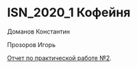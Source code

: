 # ISN_2020_1 Кофейня
Доманов Константин

Прозоров Игорь

[Отчет по практической работе №2](https://github.com/IgorPro17/ISN_2020_1/blob/master/%D0%98%D0%A1%D0%98%D0%A1%D0%9E%D1%82%D1%87%D0%B5%D1%822.docx).
